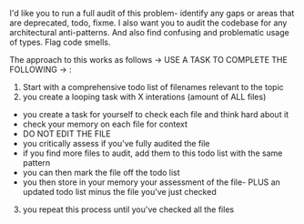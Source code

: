 I'd like you to run a full audit of this problem- identify any gaps or areas that are deprecated, todo, fixme. I also want you to audit the codebase for any architectural anti-patterns. And also find confusing and problematic usage of types. Flag code smells.

The approach to this works as follows -> USE A TASK TO COMPLETE THE FOLLOWING -> :
1. Start with a comprehensive todo list of filenames relevant to the topic
2. you create a looping task with X interations (amount of ALL files)
- you create a task for yourself to check each file and think hard about it
- check your memory on each file for context
- DO NOT EDIT THE FILE
- you critically assess if you've fully audited the file
- if you find more files to audit, add them to this todo list with the same pattern
- you can then mark the file off the todo list
- you then store in your memory your assessment of the file- PLUS an updated todo list minus the file you've just checked
3. you repeat this process until you've checked all the files